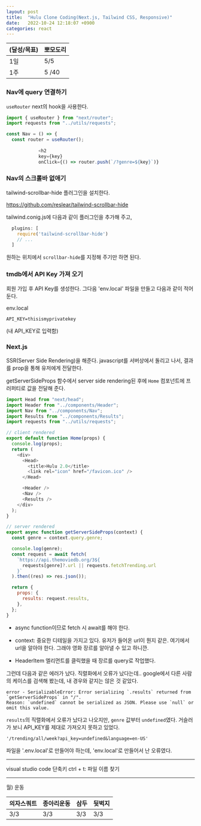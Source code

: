 ```yaml
---
layout: post
title:  "Hulu Clone Coding(Next.js, Tailwind CSS, Responsive)"
date:   2022-10-24 12:18:07 +0900
categories: react
---
```


| (달성/목표) | 뽀모도리  |
|----|-------|
| 1일 | 5/5   |
| 1주 | 5 /40 |



### Nav에 query 연결하기

`useRouter` next의 hook을 사용한다.

```js
import { useRouter } from "next/router";
import requests from "../utils/requests";

const Nav = () => {
  const router = useRouter();
  
            <h2
            key={key}
            onClick={() => router.push(`/?genre=${key}`)}
```


### Nav의 스크롤바 없애기

tailwind-scrollbar-hide 플러그인을 설치한다.

https://github.com/reslear/tailwind-scrollbar-hide

tailwind.conig.js에 다음과 같이 플러그인을 추가해 주고,

```js
  plugins: [
    require('tailwind-scrollbar-hide')
    // ...
  ]
```

원하는 위치에서 `scrollbar-hide`를 지정해 주기만 하면 된다.



### tmdb에서 API Key 가져 오기
회원 가입 후 API Key를 생성한다. 그다음 'env.local' 파일을 만들고 다음과 같이 적어 둔다.

env.local
```
API_KEY=thisismyprivatekey
```
(내 API_KEY로 입력함)



### Next.js

SSR(Server Side Rendering)을 해준다. javascript를 서버상에서 돌리고 나서, 결과를 prop을 통해 유저에게 전달한다.

getServerSideProps 함수에서 server side rendering된 후에 `Home` 컴포넌트에 프러퍼티로 값을 전달해 준다. 

```js
import Head from "next/head";
import Header from "../components/Header";
import Nav from "../components/Nav";
import Results from "../components/Results";
import requests from "../utils/requests";

// client rendered
export default function Home(props) {
  console.log(props);
  return (
    <div>
      <Head>
        <title>Hulu 2.0</title>
        <link rel="icon" href="/favicon.ico" />
      </Head>

      <Header />
      <Nav />
      <Results />
    </div>
  );
}

// server rendered
export async function getServerSideProps(context) {
  const genre = context.query.genre;

  console.log(genre);
  const request = await fetch(
    `https://api.themoviedb.org/3${
      requests[genre]?.url || requests.fetchTrending.url
    }`
  ).then((res) => res.json());

  return {
    props: {
      results: request.results,
    },
  };
}

```

* async function이므로 fetch 시 await를 해야 한다. 

* context: 중요한 디테일을 가지고 있다. 유저가 들어온 url이 뭔지 같은. 여기에서 url을 알아야 한다. 그래야 영화 장르를 알아낼 수 있고 하니깐.

* HeaderItem 엘리먼트를 클릭했을 때 장르를 query로 작업했다.


그런데 다음과 같은 에러가 났다. 직렬화에서 오류가 났다는데.. google에서 다른 사람의 케이스를 검색해 봤는데, 내 경우와 같지는 않은 것 같았다.
```
error - SerializableError: Error serializing `.results` returned from `getServerSideProps` in "/".
Reason: `undefined` cannot be serialized as JSON. Please use `null` or omit this value.
```

`results`의 직렬화에서 오류가 났다고 나오지만, `genre` 값부터 `undefined`였다. 거슬러 가 보니 API_KEY를 제대로 가져오지 못하고 있었다.

`'/trending/all/week?api_key=undefined&language=en-US'`

파일을 '.env.local'로 만들어야 하는데, 'env.local'로 만들어서 난 오류였다. 


<hr />
visual studio code 단축키
ctrl + t: 파일 이름 찾기


<hr />
월) 운동

| 의자스쿼트 | 종아리운동 | 삼두 | 뒷벅지 |
|---------|-------|-------|-------|
| 3/3 | 3/3 | 3/3 | 3/3 |


